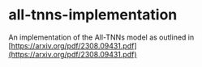 # all-tnns-implementation

An implementation of the All-TNNs model as outlined in [https://arxiv.org/pdf/2308.09431.pdf](https://arxiv.org/pdf/2308.09431.pdf)
